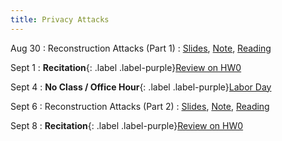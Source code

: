 ```yaml
---
title: Privacy Attacks
---
```


Aug 30
: Reconstruction Attacks (Part 1)
  : [Slides](https://drive.google.com/file/d/1d8ZGx58iGmVnLdUma4VaKjUo9VGtZJZo/view?usp=sharing), [Note](https://drive.google.com/file/d/1-J8F8i43gwFMi80yf-X84ljWZ1MhEupj/view?usp=sharing), [Reading](https://queue.acm.org/detail.cfm?id=3295691)

Sept 1
: **Recitation**{: .label .label-purple}[Review on HW0](https://www.overleaf.com/read/jnmybqwprryw)

Sept 4
: **No Class / Office Hour**{: .label .label-purple}[Labor Day](https://www.history.com/topics/holidays/labor-day-1)

Sept 6
: Reconstruction Attacks (Part 2)
  : [Slides](https://drive.google.com/file/d/1T6SXI6qGaugOC5KglcumGX032yGGgL0M/view?usp=sharing), [Note](https://drive.google.com/file/d/1-J8F8i43gwFMi80yf-X84ljWZ1MhEupj/view?usp=sharing), [Reading](https://differentialprivacy.org/diffix-attack/)

Sept 8
: **Recitation**{: .label .label-purple}[Review on HW0](https://www.overleaf.com/read/jnmybqwprryw)
